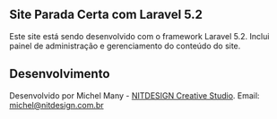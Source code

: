 ## Site Parada Certa com Laravel 5.2

Este site está sendo desenvolvido com o framework Laravel 5.2. Inclui painel de administração e gerenciamento do conteúdo do site.

## Desenvolvimento

Desenvolvido por Michel Many - [NITDESIGN Creative Studio](http://www.nitdesign.com.br).
Email: michel@nitdesign.com.br